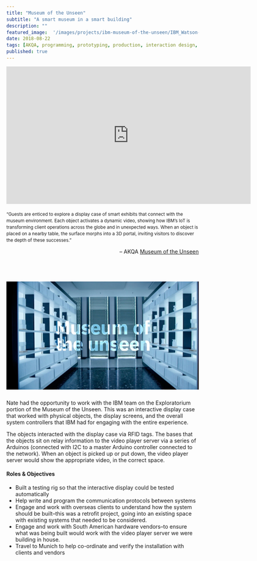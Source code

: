 ```yaml
---
title: "Museum of the Unseen"
subtitle: "A smart museum in a smart building"
description: ""
featured_image:  '/images/projects/ibm-museum-of-the-unseen/IBM_Watson-exploratorium.png'
date: 2018-08-22
tags: [AKQA, programming, prototyping, production, interaction design, installation, arduino]
published: true
---
```


<p><iframe src="https://player.vimeo.com/video/364335137" width="640" height="360" frameborder="0" allow="autoplay; fullscreen" allowfullscreen></iframe></p> 

<small>“Guests are enticed to explore a display case of smart exhibits that connect with the museum environment. Each object activates a dynamic video, showing how IBM’s IoT is transforming client operations across the globe and in unexpected ways. When an object is placed on a nearby table, the surface morphs into a 3D portal, inviting visitors to discover the depth of these successes.”</small>

<p align="right">– AKQA <a href="https://www.akqa.com/work/ibm/museum-of-the-unseen/">Museum of the Unseen</a></p>

<br />

# ![](/images/projects/ibm-museum-of-the-unseen/museum-of-the-unseen.jpg)

Nate had the opportunity to work with the IBM team on the Exploratorium portion of the Museum of the Unseen.
This was an interactive display case that worked with physical objects, the display screens, and the overall system controllers that IBM had for engaging with the entire experience.

The objects interacted with the display case via RFID tags.
The bases that the objects sit on relay information to the video player server via a series of Arduinos (connected with I2C to a master Arduino controller connected to the network).
When an object is picked up or put down, the video player server would show the appropriate video, in the correct space. 

#### Roles & Objectives
* Built a testing rig so that the interactive display could be tested automatically
* Help write and program the communication protocols between systems
* Engage and work with overseas clients to understand how the system should be built–this was a retrofit project, going into an existing space with existing systems that needed to be considered.
* Engage and work with South American hardware vendors–to ensure what was being built would work with the video player server we were building in house.
* Travel to Munich to help co-ordinate and verify the installation with clients and vendors

